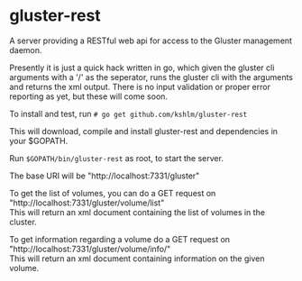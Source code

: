 gluster-rest
============

A server providing a RESTful web api for access to the Gluster management
daemon.

Presently it is just a quick hack written in go, which given the gluster cli
arguments with a '/' as the seperator, runs the gluster cli with the arguments
and returns the xml output. There is no input validation or proper error
reporting as yet, but these will come soon.

To install and test, run
        `# go get github.com/kshlm/gluster-rest`

This will download, compile and install gluster-rest and dependencies in your
$GOPATH.

Run `$GOPATH/bin/gluster-rest` as root, to start the server.

The base URI will be "http://localhost:7331/gluster"

To get the list of volumes, you can do a GET request on
"http://localhost:7331/gluster/volume/list"  
This will return an xml document containing the list of volumes in the cluster.

To get information regarding a volume do a GET request on
"http://localhost:7331/gluster/volume/info/<VOLUMENAME>"  
This will return an xml document containing information on the given volume.
